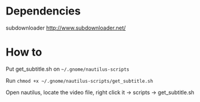 # Dependencies

subdownloader http://www.subdownloader.net/

# How to

Put get_subtitle.sh on `~/.gnome/nautilus-scripts`

Run `chmod +x ~/.gnome/nautilus-scripts/get_subtitle.sh`

Open nautilus, locate the video file, right click it -> scripts -> get_subtitle.sh
